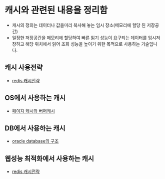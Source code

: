 # 캐시와 관련된 내용을 정리함

- 캐시의 정의는 데이터나 값을미리 복사해 놓는 임시 장소(메모리에 할당 된 저장공간)
- 일정한 저장공간을 메모리에 할당하여 빠른 읽기 성능이 요구되는 데이터를 임시저장하고 해당 위치에서 읽어 조회 성능을 높이기 위한 목적으로 사용하는 기술입니다.

## 캐시 사용전략
- [redis 캐시전략][CACHE_STRATEGY]

## OS에서 사용하는 캐시
- [페이지 캐시와 버퍼캐시][MYBLOG_LINK]

## DB에서 사용하는 캐시
- [oracle database의 구조][ORACLE_STUDY_LINK]

## 웹성능 최적화에서 사용하는 캐시
-  [redis 캐시전략][MY_BLOG2_LINK]



[//]: # (These are reference links used in the body of this note and get stripped out when the markdown processor does its job. There is no need to format nicely because it shouldn't be seen. Thanks SO - http://stackoverflow.com/questions/4823468/store-comments-in-markdown-syntax)
   [MYBLOG_LINK]: <https://medium.com/@tas.com/%ED%8C%8C%EC%9D%BC-%EC%8B%9C%EC%8A%A4%ED%85%9C%EC%97%90-%EB%8C%80%ED%95%9C-%EA%B8%B0%EC%B4%88%EC%A0%81%EC%9D%B8-%EA%B0%9C%EB%85%90%EC%A0%95%EB%A6%AC-9144dabce95d>
   [ORACLE_STUDY_LINK]: <https://github.com/kmw8551/study/blob/main/oraclearch/src/main/java/oracle/20220925_1%EC%9E%A5.md>
   [CACHE_STRATEGY]: <https://medium.com/@tas.com/%EC%BA%90%EC%8B%9C-cache-%EC%99%80-cache%EC%A0%84%EB%9E%B5-6cde62a2c9d8>
   [MY_BLOG2_LINK]: <https://medium.com/@tas.com/cache-aside-%ED%8C%A8%ED%84%B4-%EA%B5%AC%ED%98%84%EC%9D%84-%ED%86%B5%ED%95%9C-springboot-redis-%EC%82%AC%EC%9A%A9%ED%95%98%EA%B8%B0-6416039b96a5>
